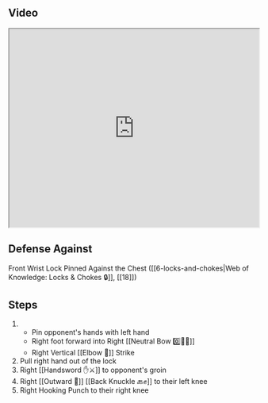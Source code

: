 ## Video

<iframe src="https://www.youtube.com/embed/tvS7L85fcqA?start=261&end=344" width="100%" height="400"></iframe>

## Defense Against

Front Wrist Lock Pinned Against the Chest ([[6-locks-and-chokes|Web of Knowledge: Locks & Chokes 🔒]], [[18]])

## Steps

1. - Pin opponent's hands with left hand
    - Right foot forward into Right [[Neutral Bow 0️⃣🧍‍♂️]]
    - Right Vertical [[Elbow 💪]] Strike
2.  Pull right hand out of the lock
3.  Right [[Handsword ✋⚔️]] to opponent's groin
4. Right [[Outward 🔼]] [[Back Knuckle 🔙✊]] to their left knee
5. Right Hooking Punch to their right knee